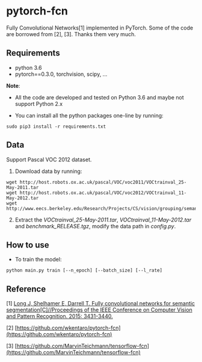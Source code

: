 # pytorch-fcn
Fully Convolutional Networks[1] implemented in PyTorch. Some of the code are borrowed from [2], [3]. Thanks them very much.

## Requirements
- python 3.6
- pytorch==0.3.0, torchvision, scipy, ...


**Note**:
- All the code are developed and tested on Python 3.6 and maybe not support Python 2.x

- You can install all the python packages one-line by running:
```shell
sudo pip3 install -r requirements.txt
```

## Data
Support Pascal VOC 2012 dataset. 
1. Download data by running:
```shell
wget http://host.robots.ox.ac.uk/pascal/VOC/voc2011/VOCtrainval_25-May-2011.tar
wget http://host.robots.ox.ac.uk/pascal/VOC/voc2012/VOCtrainval_11-May-2012.tar
wget http://www.eecs.berkeley.edu/Research/Projects/CS/vision/grouping/semantic_contours/benchmark.tgz
```
2. Extract the *VOCtrainval_25-May-2011.tar*, *VOCtrainval_11-May-2012.tar* and *benchmark_RELEASE.tgz*, modify the data path in *config.py*.

## How to use
- To train the model:
```shell
python main.py train [--n_epoch] [--batch_size] [--l_rate]
```

## Reference
[1] [Long J, Shelhamer E, Darrell T. Fully convolutional networks for semantic segmentation[C]//Proceedings of the IEEE Conference on Computer Vision and Pattern Recognition. 2015: 3431-3440.](https://people.eecs.berkeley.edu/~jonlong/long_shelhamer_fcn.pdf)

[2] [https://github.com/wkentaro/pytorch-fcn](https://github.com/wkentaro/pytorch-fcn)

[3] [https://github.com/MarvinTeichmann/tensorflow-fcn](https://github.com/MarvinTeichmann/tensorflow-fcn)
